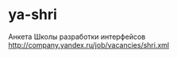 ya-shri
=======

Анкета Школы разработки интерфейсов http://company.yandex.ru/job/vacancies/shri.xml